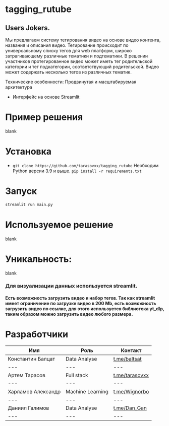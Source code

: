# tagging_rutube
## Users Jokers.

Мы предлагаем систему тегирования видео на основе видео контента, названия и описания видео. Тегирование происходит по универсальному списку тегов для web платформ, широко затрагивающему различные тематики и подтематики. В решении участников протегированное видео может иметь тег родительской категории и тег подкатегории, соответствующий родительской. Видео может содержать несколько тегов из различных тематик.
 

Технические особенности:
Продвинутая и масштабируемая архитектура
- Интерфейс на основе Streamlit

# Пример решения
blank

# Установка
- `git clone https://github.com/tarasovxx/tagging_rutube`
Необходим Python версии 3.9 и выше.
`pip install -r requirements.txt`
# Запуск
```bash
streamlit run main.py
```

# Используемое решение
blank

# Уникальность:
blank

### Для визуализации данных используется streamlit. 

#### Есть возможность загрузить видео и набор тегов. Так как streamlit имеет ограничение по загрузке видео в 200 Mb, есть возможность загрузить видео по ссылке, для этого используется библиотека yt_dlp, таким образом можно загрузить видео любого размера.


# Разработчики
| Имя                | Роль           | Контакт                                  |
|--------------------|----------------|------------------------------------------|
| Константин Балцат  | Data Analyse | [t.me/baltsat](https://t.me/baltsat)     |
| ---                | ---            | ---                                      |
| Артем Тарасов      | Full stack | [t.me/tarasovxx](https://t.me/tarasovxx) |
| ---                | ---            | ---                                      |
| Харламов Александр | Machine Learning | [t.me/Wignorbo](https://t.me/@Wignorbo)     |
| ---                | ---            | ---                                      |
| Даниил Галимов     | Data Analyse | [t.me/Dan_Gan](https://t.me/Dan_Gan)     |
| ---                | ---            | ---                                      |